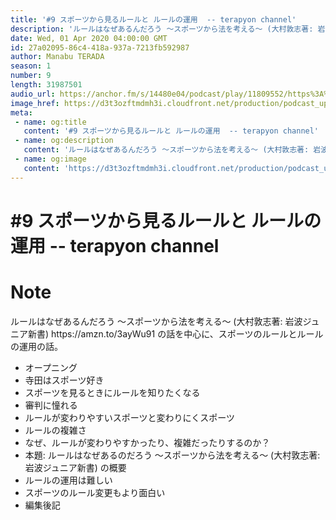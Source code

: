 ```yaml
---
title: '#9 スポーツから見るルールと ルールの運用  -- terapyon channel'
description: 'ルールはなぜあるんだろう 〜スポーツから法を考える〜 (大村敦志著: 岩波ジュニア新書) https://amzn.to/3ayWu91 の話を中心に、スポーツのルールとルールの運用の話。  オープニ'
date: Wed, 01 Apr 2020 04:00:00 GMT
id: 27a02095-86c4-418a-937a-7213fb592987
author: Manabu TERADA
season: 1
number: 9
length: 31987501
audio_url: https://anchor.fm/s/14480e04/podcast/play/11809552/https%3A%2F%2Fd3ctxlq1ktw2nl.cloudfront.net%2Fstaging%2F2020-03-31%2Fdba3b0e7c930feffe662f962d8ab4fac.m4a
image_href: https://d3t3ozftmdmh3i.cloudfront.net/production/podcast_uploaded/3302665/3302665-1582446732992-f3e5401da36c1.jpg
meta:
 - name: og:title
   content: '#9 スポーツから見るルールと ルールの運用  -- terapyon channel'
 - name: og:description
   content: 'ルールはなぜあるんだろう 〜スポーツから法を考える〜 (大村敦志著: 岩波ジュニア新書) https://amzn.to/3ayWu91 の話を中心に、スポーツのルールとルールの運用の話。  オープニ'
 - name: og:image
   content: 'https://d3t3ozftmdmh3i.cloudfront.net/production/podcast_uploaded/3302665/3302665-1582446732992-f3e5401da36c1.jpg'
---
```

# #9 スポーツから見るルールと ルールの運用  -- terapyon channel

<DisplayDate :dateStr="'Wed, 01 Apr 2020 04:00:00 GMT'" />
<DisplaySeason :season="1" :topic="9" />


# Note

<p>ルールはなぜあるんだろう 〜スポーツから法を考える〜 (大村敦志著: 岩波ジュニア新書) https://amzn.to/3ayWu91 の話を中心に、スポーツのルールとルールの運用の話。</p>
<ul>
 <li>オープニング</li>
 <li>寺田はスポーツ好き</li>
  <li>スポーツを見るときにルールを知りたくなる</li>
  <li>審判に憧れる</li>
  <li>ルールが変わりやすいスポーツと変わりにくスポーツ</li>
  <li>ルールの複雑さ</li>
  <li>なぜ、ルールが変わりやすかったり、複雑だったりするのか？</li>
  <li>本題: ルールはなぜあるのだろう 〜スポーツから法を考える〜 (大村敦志著: 岩波ジュニア新書) の概要</li>
  <li>ルールの運用は難しい</li>
  <li>スポーツのルール変更もより面白い</li>
  <li>編集後記</li>
</ul>



<Player title="#9 スポーツから見るルールと ルールの運用  -- terapyon channel" 
  audio_url="https://anchor.fm/s/14480e04/podcast/play/11809552/https%3A%2F%2Fd3ctxlq1ktw2nl.cloudfront.net%2Fstaging%2F2020-03-31%2Fdba3b0e7c930feffe662f962d8ab4fac.m4a" 
  image_href="https://d3t3ozftmdmh3i.cloudfront.net/production/podcast_uploaded/3302665/3302665-1582446732992-f3e5401da36c1.jpg" 
/>

